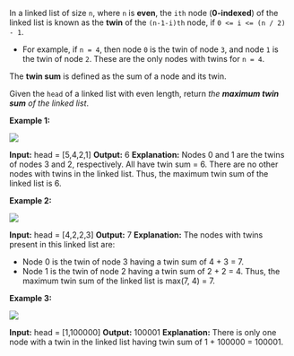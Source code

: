 In a linked list of size  `n`, where  `n`  is  **even**, the  `ith`  node (**0-indexed**) of the linked list is known as the  **twin**  of the  `(n-1-i)th`  node, if  `0 <= i <= (n / 2) - 1`.

-   For example, if  `n = 4`, then node  `0`  is the twin of node  `3`, and node  `1`  is the twin of node  `2`. These are the only nodes with twins for  `n = 4`.

The  **twin sum** is defined as the sum of a node and its twin.

Given the  `head`  of a linked list with even length, return  _the  **maximum twin sum**  of the linked list_.

**Example 1:**

![](https://assets.leetcode.com/uploads/2021/12/03/eg1drawio.png)

**Input:** head = [5,4,2,1]
**Output:** 6
**Explanation:**
Nodes 0 and 1 are the twins of nodes 3 and 2, respectively. All have twin sum = 6.
There are no other nodes with twins in the linked list.
Thus, the maximum twin sum of the linked list is 6. 

**Example 2:**

![](https://assets.leetcode.com/uploads/2021/12/03/eg2drawio.png)

**Input:** head = [4,2,2,3]
**Output:** 7
**Explanation:**
The nodes with twins present in this linked list are:
- Node 0 is the twin of node 3 having a twin sum of 4 + 3 = 7.
- Node 1 is the twin of node 2 having a twin sum of 2 + 2 = 4.
Thus, the maximum twin sum of the linked list is max(7, 4) = 7. 

**Example 3:**

![](https://assets.leetcode.com/uploads/2021/12/03/eg3drawio.png)

**Input:** head = [1,100000]
**Output:** 100001
**Explanation:**
There is only one node with a twin in the linked list having twin sum of 1 + 100000 = 100001.
